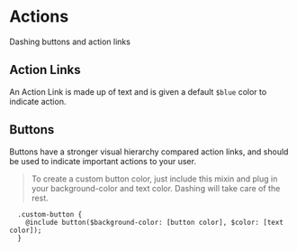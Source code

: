 # Actions
Dashing buttons and action links

## Action Links
An Action Link is made up of text and is given a default `$blue` color to indicate action.

## Buttons
Buttons have a stronger visual hierarchy compared action links, and should be used to indicate important actions to your user.

> To create a custom button color, just include this mixin and plug in your background-color and text color. Dashing will take care of the rest.

```
  .custom-button {
    @include button($background-color: [button color], $color: [text color]);
  }
```
